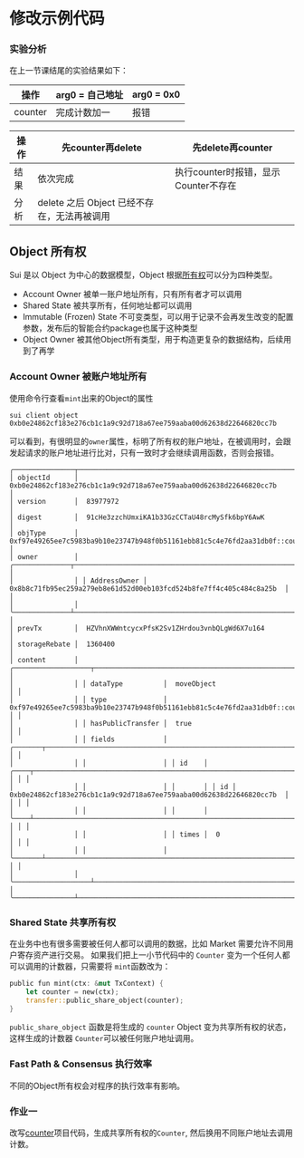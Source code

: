 # 修改示例代码

### 实验分析
在上一节课结尾的实验结果如下：

操作 | arg0 = 自己地址 | arg0 = 0x0
--|--|--
counter | 完成计数加一 | 报错

操作 | 先counter再delete | 先delete再counter
--|--|--
结果 | 依次完成 | 执行counter时报错，显示Counter不存在
分析 | delete 之后 Object 已经不存在，无法再被调用


## Object 所有权

Sui 是以 Object 为中心的数据模型，Object 根据[所有权](https://move-book.com/object/ownership.html)可以分为四种类型。

- Account Owner 被单一账户地址所有，只有所有者才可以调用
- Shared State 被共享所有，任何地址都可以调用
- Immutable (Frozen) State 不可变类型，可以用于记录不会再发生改变的配置参数，发布后的智能合约package也属于这种类型
- Object Owner 被其他Object所有类型，用于构造更复杂的数据结构，后续用到了再学

### Account Owner 被账户地址所有

使用命令行查看`mint`出来的Object的属性
```
sui client object 0xb0e24862cf183e276cb1c1a9c92d718a67ee759aaba00d62638d22646820cc7b
```
可以看到，有很明显的`owner`属性，标明了所有权的账户地址，在被调用时，会跟发起请求的账户地址进行比对，只有一致时才会继续调用函数，否则会报错。
```
╭───────────────┬───────────────────────────────────────────────────────────────────────────────────────────────────────────────────╮
│ objectId      │  0xb0e24862cf183e276cb1c1a9c92d718a67ee759aaba00d62638d22646820cc7b                                               │
│ version       │  83977972                                                                                                         │
│ digest        │  91cHe3zzchUmxiKA1b33GzCCTaU48rcMySfk6bpY6AwK                                                                     │
│ objType       │  0xf97e49265ee7c5983ba9b10e23747b948f0b51161ebb81c5c4e76fd2aa31db0f::counter::Counter                             │
│ owner         │ ╭──────────────┬──────────────────────────────────────────────────────────────────────╮                           │
│               │ │ AddressOwner │  0x8b8c71fb95ec259a279eb8e61d52d00eb103fcd524b8fe7ff4c405c484c8a25b  │                           │
│               │ ╰──────────────┴──────────────────────────────────────────────────────────────────────╯                           │
│ prevTx        │  HZVhnXWWntcycxPfsK2Sv1ZHrdou3vnbQLgWd6X7u164                                                                     │
│ storageRebate │  1360400                                                                                                          │
│ content       │ ╭───────────────────┬───────────────────────────────────────────────────────────────────────────────────────────╮ │
│               │ │ dataType          │  moveObject                                                                               │ │
│               │ │ type              │  0xf97e49265ee7c5983ba9b10e23747b948f0b51161ebb81c5c4e76fd2aa31db0f::counter::Counter     │ │
│               │ │ hasPublicTransfer │  true                                                                                     │ │
│               │ │ fields            │ ╭───────┬───────────────────────────────────────────────────────────────────────────────╮ │ │
│               │ │                   │ │ id    │ ╭────┬──────────────────────────────────────────────────────────────────────╮ │ │ │
│               │ │                   │ │       │ │ id │  0xb0e24862cf183e276cb1c1a9c92d718a67ee759aaba00d62638d22646820cc7b  │ │ │ │
│               │ │                   │ │       │ ╰────┴──────────────────────────────────────────────────────────────────────╯ │ │ │
│               │ │                   │ │ times │  0                                                                            │ │ │
│               │ │                   │ ╰───────┴───────────────────────────────────────────────────────────────────────────────╯ │ │
│               │ ╰───────────────────┴───────────────────────────────────────────────────────────────────────────────────────────╯ │
╰───────────────┴───────────────────────────────────────────────────────────────────────────────────────────────────────────────────╯
```

### Shared State 共享所有权
在业务中也有很多需要被任何人都可以调用的数据，比如 Market 需要允许不同用户寄存资产进行交易。
如果我们把上一小节代码中的 `Counter` 变为一个任何人都可以调用的计数器，只需要将 `mint`函数改为：
```rust
public fun mint(ctx: &mut TxContext) {
    let counter = new(ctx);
    transfer::public_share_object(counter);
}
```

`public_share_object` 函数是将生成的 `counter` Object 变为共享所有权的状态，这样生成的计数器 `Counter`可以被任何账户地址调用。

### Fast Path & Consensus 执行效率
不同的Object所有权会对程序的执行效率有影响。


### 作业一
改写[counter](../example_projects/counter/sources/counter.move)项目代码，生成共享所有权的`Counter`, 然后换用不同账户地址去调用计数。
